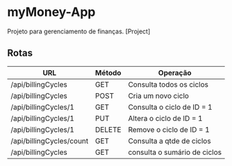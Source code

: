 # myMoney-App
Projeto para gerenciamento de finanças. [Project]

## Rotas

| URL                      |  Método             | Operação                     |
| ------------------------ | ------------------- | ---------------------------- |
|  /api/billingCycles      |  GET                | Consulta todos os ciclos     |
|  /api/billingCycles      |  POST               | Cria um novo ciclo           |
| /api/billingCycles/1     |  GET                | Consulta o ciclo de ID = 1   |
| /api/billingCycles/1     |  PUT                | Altera o ciclo de ID = 1     |
| /api/billingCycles/1     |  DELETE             | Remove o ciclo de ID = 1     |
| /api/billingCycles/count |  GET                | Consulta a qtde de ciclos    |
|  /api/billingCycles      |  GET                | consulta o sumário de ciclos |
